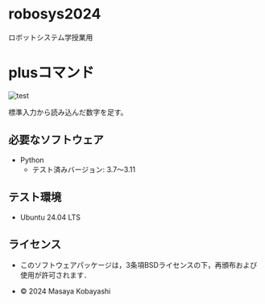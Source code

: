 # robosys2024
ロボットシステム学授業用

# plusコマンド
![test](https://github.com/23C1053/robosys2024/actions/workflows/test.yml/badge.svg)

標準入力から読み込んだ数字を足す。


## 必要なソフトウェア
- Python
  - テスト済みバージョン: 3.7〜3.11

## テスト環境
- Ubuntu 24.04 LTS

## ライセンス
- このソフトウェアパッケージは，3条項BSDライセンスの下，再頒布および使用が許可されます．


- © 2024 Masaya Kobayashi
